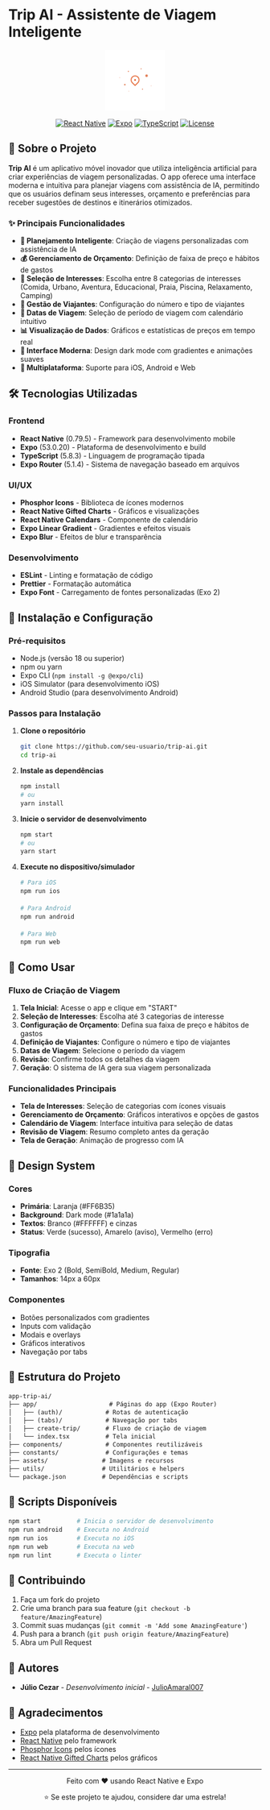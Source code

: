 # Trip AI - Assistente de Viagem Inteligente

<div align="center">
  <img src="assets/images/icon.png" alt="Trip AI Logo" width="120" height="120">
  
  [![React Native](https://img.shields.io/badge/React%20Native-0.79.5-blue.svg)](https://reactnative.dev/)
  [![Expo](https://img.shields.io/badge/Expo-53.0.20-black.svg)](https://expo.dev/)
  [![TypeScript](https://img.shields.io/badge/TypeScript-5.8.3-blue.svg)](https://www.typescriptlang.org/)
  [![License](https://img.shields.io/badge/License-MIT-green.svg)](LICENSE)
</div>

## 📱 Sobre o Projeto

**Trip AI** é um aplicativo móvel inovador que utiliza inteligência artificial para criar experiências de viagem personalizadas. O app oferece uma interface moderna e intuitiva para planejar viagens com assistência de IA, permitindo que os usuários definam seus interesses, orçamento e preferências para receber sugestões de destinos e itinerários otimizados.

### ✨ Principais Funcionalidades

- **🎯 Planejamento Inteligente**: Criação de viagens personalizadas com assistência de IA
- **💰 Gerenciamento de Orçamento**: Definição de faixa de preço e hábitos de gastos
- **🎨 Seleção de Interesses**: Escolha entre 8 categorias de interesses (Comida, Urbano, Aventura, Educacional, Praia, Piscina, Relaxamento, Camping)
- **👥 Gestão de Viajantes**: Configuração do número e tipo de viajantes
- **📅 Datas de Viagem**: Seleção de período de viagem com calendário intuitivo
- **📊 Visualização de Dados**: Gráficos e estatísticas de preços em tempo real
- **🎨 Interface Moderna**: Design dark mode com gradientes e animações suaves
- **📱 Multiplataforma**: Suporte para iOS, Android e Web

## 🛠️ Tecnologias Utilizadas

### Frontend

- **React Native** (0.79.5) - Framework para desenvolvimento mobile
- **Expo** (53.0.20) - Plataforma de desenvolvimento e build
- **TypeScript** (5.8.3) - Linguagem de programação tipada
- **Expo Router** (5.1.4) - Sistema de navegação baseado em arquivos

### UI/UX

- **Phosphor Icons** - Biblioteca de ícones modernos
- **React Native Gifted Charts** - Gráficos e visualizações
- **React Native Calendars** - Componente de calendário
- **Expo Linear Gradient** - Gradientes e efeitos visuais
- **Expo Blur** - Efeitos de blur e transparência

### Desenvolvimento

- **ESLint** - Linting e formatação de código
- **Prettier** - Formatação automática
- **Expo Font** - Carregamento de fontes personalizadas (Exo 2)

## 🚀 Instalação e Configuração

### Pré-requisitos

- Node.js (versão 18 ou superior)
- npm ou yarn
- Expo CLI (`npm install -g @expo/cli`)
- iOS Simulator (para desenvolvimento iOS)
- Android Studio (para desenvolvimento Android)

### Passos para Instalação

1. **Clone o repositório**

   ```bash
   git clone https://github.com/seu-usuario/trip-ai.git
   cd trip-ai
   ```

2. **Instale as dependências**

   ```bash
   npm install
   # ou
   yarn install
   ```

3. **Inicie o servidor de desenvolvimento**

   ```bash
   npm start
   # ou
   yarn start
   ```

4. **Execute no dispositivo/simulador**

   ```bash
   # Para iOS
   npm run ios
   
   # Para Android
   npm run android
   
   # Para Web
   npm run web
   ```

## 📱 Como Usar

### Fluxo de Criação de Viagem

1. **Tela Inicial**: Acesse o app e clique em "START"
2. **Seleção de Interesses**: Escolha até 3 categorias de interesse
3. **Configuração de Orçamento**: Defina sua faixa de preço e hábitos de gastos
4. **Definição de Viajantes**: Configure o número e tipo de viajantes
5. **Datas de Viagem**: Selecione o período da viagem
6. **Revisão**: Confirme todos os detalhes da viagem
7. **Geração**: O sistema de IA gera sua viagem personalizada

### Funcionalidades Principais

- **Tela de Interesses**: Seleção de categorias com ícones visuais
- **Gerenciamento de Orçamento**: Gráficos interativos e opções de gastos
- **Calendário de Viagem**: Interface intuitiva para seleção de datas
- **Revisão de Viagem**: Resumo completo antes da geração
- **Tela de Geração**: Animação de progresso com IA

## 🎨 Design System

### Cores

- **Primária**: Laranja (#FF6B35)
- **Background**: Dark mode (#1a1a1a)
- **Textos**: Branco (#FFFFFF) e cinzas
- **Status**: Verde (sucesso), Amarelo (aviso), Vermelho (erro)

### Tipografia

- **Fonte**: Exo 2 (Bold, SemiBold, Medium, Regular)
- **Tamanhos**: 14px a 60px

### Componentes

- Botões personalizados com gradientes
- Inputs com validação
- Modais e overlays
- Gráficos interativos
- Navegação por tabs

## 📁 Estrutura do Projeto

```
app-trip-ai/
├── app/                    # Páginas do app (Expo Router)
│   ├── (auth)/            # Rotas de autenticação
│   ├── (tabs)/            # Navegação por tabs
│   ├── create-trip/       # Fluxo de criação de viagem
│   └── index.tsx          # Tela inicial
├── components/            # Componentes reutilizáveis
├── constants/             # Configurações e temas
├── assets/               # Imagens e recursos
├── utils/                # Utilitários e helpers
└── package.json          # Dependências e scripts
```

## 🔧 Scripts Disponíveis

```bash
npm start          # Inicia o servidor de desenvolvimento
npm run android    # Executa no Android
npm run ios        # Executa no iOS
npm run web        # Executa na web
npm run lint       # Executa o linter
```

## 🤝 Contribuindo

1. Faça um fork do projeto
2. Crie uma branch para sua feature (`git checkout -b feature/AmazingFeature`)
3. Commit suas mudanças (`git commit -m 'Add some AmazingFeature'`)
4. Push para a branch (`git push origin feature/AmazingFeature`)
5. Abra um Pull Request

## 👥 Autores

- **Júlio Cezar** - *Desenvolvimento inicial* - [JulioAmaral007](https://github.com/Julioamaral007)

## 🙏 Agradecimentos

- [Expo](https://expo.dev/) pela plataforma de desenvolvimento
- [React Native](https://reactnative.dev/) pelo framework
- [Phosphor Icons](https://phosphoricons.com/) pelos ícones
- [React Native Gifted Charts](https://github.com/Abhinandan-Kushwaha/react-native-gifted-charts) pelos gráficos

---

<div align="center">
  <p>Feito com ❤️ usando React Native e Expo</p>
  <p>⭐ Se este projeto te ajudou, considere dar uma estrela!</p>
</div>
